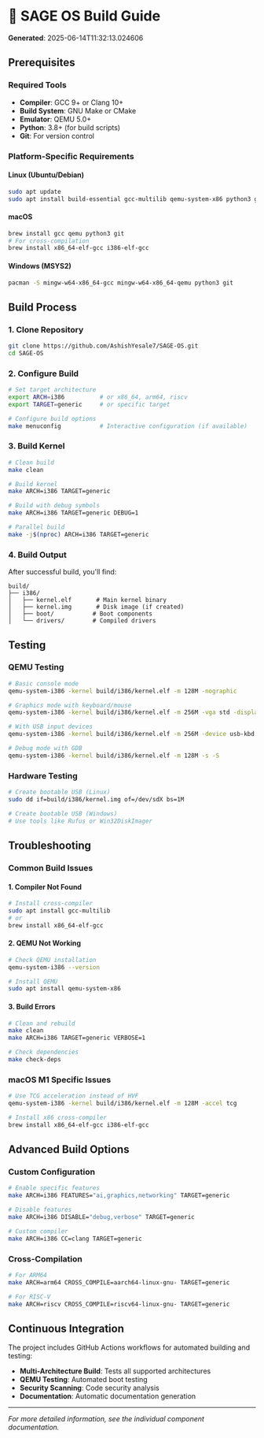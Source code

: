 # 🔨 SAGE OS Build Guide

**Generated**: 2025-06-14T11:32:13.024606

## Prerequisites

### Required Tools

- **Compiler**: GCC 9+ or Clang 10+
- **Build System**: GNU Make or CMake
- **Emulator**: QEMU 5.0+
- **Python**: 3.8+ (for build scripts)
- **Git**: For version control

### Platform-Specific Requirements

#### Linux (Ubuntu/Debian)
```bash
sudo apt update
sudo apt install build-essential gcc-multilib qemu-system-x86 python3 git
```

#### macOS
```bash
brew install gcc qemu python3 git
# For cross-compilation
brew install x86_64-elf-gcc i386-elf-gcc
```

#### Windows (MSYS2)
```bash
pacman -S mingw-w64-x86_64-gcc mingw-w64-x86_64-qemu python3 git
```

## Build Process

### 1. Clone Repository

```bash
git clone https://github.com/AshishYesale7/SAGE-OS.git
cd SAGE-OS
```

### 2. Configure Build

```bash
# Set target architecture
export ARCH=i386          # or x86_64, arm64, riscv
export TARGET=generic     # or specific target

# Configure build options
make menuconfig           # Interactive configuration (if available)
```

### 3. Build Kernel

```bash
# Clean build
make clean

# Build kernel
make ARCH=i386 TARGET=generic

# Build with debug symbols
make ARCH=i386 TARGET=generic DEBUG=1

# Parallel build
make -j$(nproc) ARCH=i386 TARGET=generic
```

### 4. Build Output

After successful build, you'll find:

```
build/
├── i386/
│   ├── kernel.elf       # Main kernel binary
│   ├── kernel.img       # Disk image (if created)
│   ├── boot/           # Boot components
│   └── drivers/        # Compiled drivers
```

## Testing

### QEMU Testing

```bash
# Basic console mode
qemu-system-i386 -kernel build/i386/kernel.elf -m 128M -nographic

# Graphics mode with keyboard/mouse
qemu-system-i386 -kernel build/i386/kernel.elf -m 256M -vga std -display gtk

# With USB input devices
qemu-system-i386 -kernel build/i386/kernel.elf -m 256M -device usb-kbd -device usb-mouse

# Debug mode with GDB
qemu-system-i386 -kernel build/i386/kernel.elf -m 128M -s -S
```

### Hardware Testing

```bash
# Create bootable USB (Linux)
sudo dd if=build/i386/kernel.img of=/dev/sdX bs=1M

# Create bootable USB (Windows)
# Use tools like Rufus or Win32DiskImager
```

## Troubleshooting

### Common Build Issues

#### 1. Compiler Not Found
```bash
# Install cross-compiler
sudo apt install gcc-multilib
# or
brew install x86_64-elf-gcc
```

#### 2. QEMU Not Working
```bash
# Check QEMU installation
qemu-system-i386 --version

# Install QEMU
sudo apt install qemu-system-x86
```

#### 3. Build Errors
```bash
# Clean and rebuild
make clean
make ARCH=i386 TARGET=generic VERBOSE=1

# Check dependencies
make check-deps
```

### macOS M1 Specific Issues

```bash
# Use TCG acceleration instead of HVF
qemu-system-i386 -kernel build/i386/kernel.elf -m 128M -accel tcg

# Install x86 cross-compiler
brew install x86_64-elf-gcc i386-elf-gcc
```

## Advanced Build Options

### Custom Configuration

```bash
# Enable specific features
make ARCH=i386 FEATURES="ai,graphics,networking" TARGET=generic

# Disable features
make ARCH=i386 DISABLE="debug,verbose" TARGET=generic

# Custom compiler
make ARCH=i386 CC=clang TARGET=generic
```

### Cross-Compilation

```bash
# For ARM64
make ARCH=arm64 CROSS_COMPILE=aarch64-linux-gnu- TARGET=generic

# For RISC-V
make ARCH=riscv CROSS_COMPILE=riscv64-linux-gnu- TARGET=generic
```

## Continuous Integration

The project includes GitHub Actions workflows for automated building and testing:

- **Multi-Architecture Build**: Tests all supported architectures
- **QEMU Testing**: Automated boot testing
- **Security Scanning**: Code security analysis
- **Documentation**: Automatic documentation generation

---

*For more detailed information, see the individual component documentation.*
